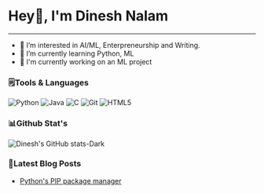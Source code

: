 #  Hey👋, I'm Dinesh Nalam
---
- 👀 I’m interested in AI/ML, Enterpreneurship and Writing.
- 🌱 I’m currently learning Python, ML
- 🔭 I'm currently working on an ML project

###  🗒️Tools & Languages
![Python](https://img.shields.io/badge/python-3670A0?style=for-the-badge&logo=python&logoColor=ffdd54)
![Java](https://img.shields.io/badge/java-%23ED8B00.svg?style=for-the-badge&logo=java&logoColor=white)
![C](https://img.shields.io/badge/c-%2300599C.svg?style=for-the-badge&logo=c&logoColor=white)
![Git](https://img.shields.io/badge/git-%23F05033.svg?style=for-the-badge&logo=git&logoColor=white)
![HTML5](https://img.shields.io/badge/html5-%23E34F26.svg?style=for-the-badge&logo=html5&logoColor=white)

### 📊Github Stat's
![Dinesh's GitHub stats-Dark](https://github-readme-stats.vercel.app/api?username=dineshnalam&show_icons=true&theme=dark#gh-dark-mode-only) 

### 📕Latest Blog Posts
<!-- BLOG-POST-LIST:START -->
- [Python&#39;s PIP package manager](https://dineshnalam.hashnode.dev/pythons-pip-package-manager)
<!-- BLOG-POST-LIST:END -->




<!---
dineshnalam/dineshnalam is a ✨ special ✨ repository because its `README.md` (this file) appears on your GitHub profile.
You can click the Preview link to take a look at your changes.
--->
